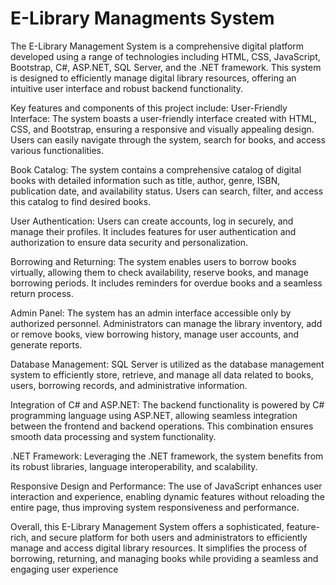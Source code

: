 # E-Library Managments System

The E-Library Management System is a comprehensive digital platform developed using a range of technologies including HTML, CSS, JavaScript, Bootstrap, C#, ASP.NET, SQL Server, and the .NET framework. This system is designed to efficiently manage digital library resources, offering an intuitive user interface and robust backend functionality.

Key features and components of this project include: User-Friendly Interface: The system boasts a user-friendly interface created with HTML, CSS, and Bootstrap, ensuring a responsive and visually appealing design. Users can easily navigate through the system, search for books, and access various functionalities.

Book Catalog: The system contains a comprehensive catalog of digital books with detailed information such as title, author, genre, ISBN, publication date, and availability status. Users can search, filter, and access this catalog to find desired books.

User Authentication: Users can create accounts, log in securely, and manage their profiles. It includes features for user authentication and authorization to ensure data security and personalization.

Borrowing and Returning: The system enables users to borrow books virtually, allowing them to check availability, reserve books, and manage borrowing periods. It includes reminders for overdue books and a seamless return process.

Admin Panel: The system has an admin interface accessible only by authorized personnel. Administrators can manage the library inventory, add or remove books, view borrowing history, manage user accounts, and generate reports.

Database Management: SQL Server is utilized as the database management system to efficiently store, retrieve, and manage all data related to books, users, borrowing records, and administrative information.

Integration of C# and ASP.NET: The backend functionality is powered by C# programming language using ASP.NET, allowing seamless integration between the frontend and backend operations. This combination ensures smooth data processing and system functionality.

.NET Framework: Leveraging the .NET framework, the system benefits from its robust libraries, language interoperability, and scalability.

Responsive Design and Performance: The use of JavaScript enhances user interaction and experience, enabling dynamic features without reloading the entire page, thus improving system responsiveness and performance.

Overall, this E-Library Management System offers a sophisticated, feature-rich, and secure platform for both users and administrators to efficiently manage and access digital library resources. It simplifies the process of borrowing, returning, and managing books while providing a seamless and engaging user experience
